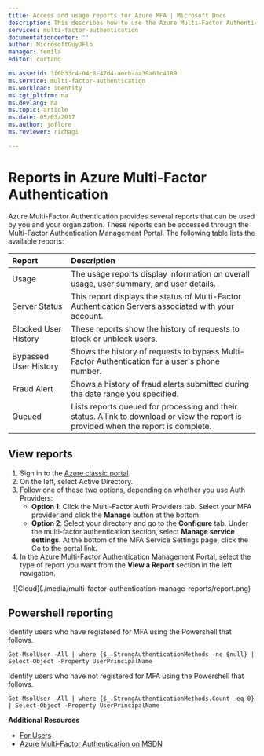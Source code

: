```yaml
---
title: Access and usage reports for Azure MFA | Microsoft Docs
description: This describes how to use the Azure Multi-Factor Authentication feature - reports.
services: multi-factor-authentication
documentationcenter: ''
author: MicrosoftGuyJFlo
manager: femila
editor: curtand

ms.assetid: 3f6b33c4-04c8-47d4-aecb-aa39a61c4189
ms.service: multi-factor-authentication
ms.workload: identity
ms.tgt_pltfrm: na
ms.devlang: na
ms.topic: article
ms.date: 05/03/2017
ms.author: joflore
ms.reviewer: richagi

---
```

# Reports in Azure Multi-Factor Authentication

Azure Multi-Factor Authentication provides several reports that can be used by you and your organization. These reports can be accessed through the Multi-Factor Authentication Management Portal. The following table lists the available reports:

| Report | Description |
|:--- |:--- |
| Usage |The usage reports display information on overall usage, user summary, and user details. |
| Server Status |This report displays the status of Multi-Factor Authentication Servers associated with your account. |
| Blocked User History |These reports show the history of requests to block or unblock users. |
| Bypassed User History |Shows the history of requests to bypass Multi-Factor Authentication for a user's phone number. |
| Fraud Alert |Shows a history of fraud alerts submitted during the date range you specified. |
| Queued |Lists reports queued for processing and their status. A link to download or view the report is provided when the report is complete. |

## View reports

1. Sign in to the [Azure classic portal](https://manage.windowsazure.com).
2. On the left, select Active Directory.
3. Follow one of these two options, depending on whether you use Auth Providers:
   * **Option 1**: Click the Multi-Factor Auth Providers tab. Select your MFA provider and click the **Manage** button at the bottom.
   * **Option 2**: Select your directory and go to the **Configure** tab. Under the multi-factor authentication section, select **Manage service settings**. At the bottom of the MFA Service Settings page, click the Go to the portal link.
4. In the Azure Multi-Factor Authentication Management Portal, select the type of report you want from the **View a Report** section in the left navigation.

<center>![Cloud](./media/multi-factor-authentication-manage-reports/report.png)</center>

## Powershell reporting

Identify users who have registered for MFA using the Powershell that follows.

```Get-MsolUser -All | where {$_.StrongAuthenticationMethods -ne $null} | Select-Object -Property UserPrincipalName```

Identify users who have not registered for MFA using the Powershell that follows.

```Get-MsolUser -All | where {$_.StrongAuthenticationMethods.Count -eq 0} | Select-Object -Property UserPrincipalName```

**Additional Resources**

* [For Users](end-user/multi-factor-authentication-end-user.md)
* [Azure Multi-Factor Authentication on MSDN](https://msdn.microsoft.com/library/azure/dn249471.aspx)
